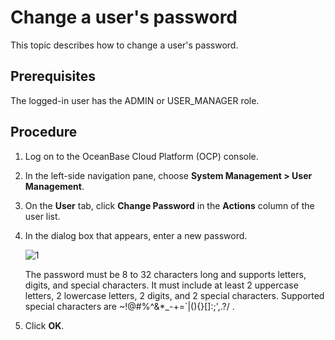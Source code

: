 # Change a user's password

This topic describes how to change a user's password.

## Prerequisites

The logged-in user has the ADMIN or USER_MANAGER role.

## Procedure

1. Log on to the OceanBase Cloud Platform (OCP) console.

2. In the left-side navigation pane, choose **System Management > User Management**.

3. On the **User** tab, click **Change Password** in the **Actions** column of the user list.

4. In the dialog box that appears, enter a new password.

   ![1](https://obbusiness-private.oss-cn-shanghai.aliyuncs.com/doc/img/ocp/420/420-en/%E4%BF%AE%E6%94%B9%E5%AF%86%E7%A0%81.png)

   The password must be 8 to 32 characters long and supports letters, digits, and special characters. It must include at least 2 uppercase letters, 2 lowercase letters, 2 digits, and 2 special characters. Supported special characters are \~!@#%\^\&\*_-+=\`\|(){}\[\]:;',.?/ .

5. Click **OK**.
